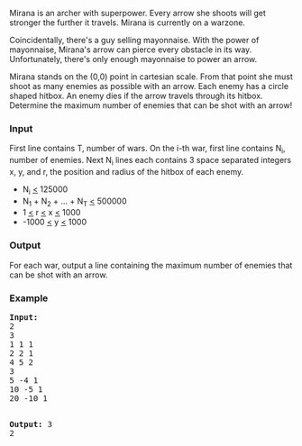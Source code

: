 <p>Mirana is an archer with superpower. Every arrow she shoots will get stronger the further it travels. Mirana is currently on a warzone.</p>
<p>Coincidentally, there's a guy selling mayonnaise. With the power of mayonnaise, Mirana's arrow can pierce every obstacle in its way. Unfortunately, there's only enough mayonnaise to power an arrow.</p>
<p>Mirana stands on the (0,0) point in cartesian scale. From that point she must shoot as many enemies as possible with an arrow. Each enemy has a circle shaped hitbox. An enemy dies if the arrow travels through its hitbox. Determine the maximum number of enemies that can be shot with an arrow!</p>
<h3>Input</h3>
<p>First line contains T, number of wars. On the i-th war, first line contains N<sub>i</sub>, number of enemies. Next N<sub>i</sub> lines each contains 3 space separated integers x, y, and r, the position and radius of the hitbox of each enemy.</p>
<ul>
<li>N<sub>i</sub>&nbsp;<span style="text-decoration: underline;">&lt;</span>&nbsp;125000</li>
<li>N<sub>1</sub> + N<sub>2</sub> + ... + N<sub>T</sub> <span style="text-decoration: underline;">&lt;</span>&nbsp;500000</li>
<li>1 <span style="text-decoration: underline;">&lt;</span>&nbsp;r <span style="text-decoration: underline;">&lt;</span>&nbsp;x <span style="text-decoration: underline;">&lt;</span>&nbsp;1000</li>
<li>-1000 <span style="text-decoration: underline;">&lt;</span>&nbsp;y <span style="text-decoration: underline;">&lt;</span>&nbsp;1000&nbsp;</li>
</ul>
<h3>Output</h3>
<p>For each war, output a line containing the maximum number of enemies that can be shot with an arrow.</p>
<h3>Example</h3>
<pre><strong>Input:</strong>
2<br>3<br>1 1 1<br>2 2 1<br>4 5 2<br>3<br>5 -4 1<br>10 -5 1<br>20 -10 1

<strong>Output:</strong>
3<br>2&nbsp;</pre>